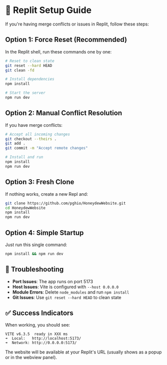# 🚀 Replit Setup Guide

If you're having merge conflicts or issues in Replit, follow these steps:

## Option 1: Force Reset (Recommended)

In the Replit shell, run these commands one by one:

```bash
# Reset to clean state
git reset --hard HEAD
git clean -fd

# Install dependencies
npm install

# Start the server
npm run dev
```

## Option 2: Manual Conflict Resolution

If you have merge conflicts:

```bash
# Accept all incoming changes
git checkout --theirs .
git add .
git commit -m "Accept remote changes"

# Install and run
npm install
npm run dev
```

## Option 3: Fresh Clone

If nothing works, create a new Repl and:

```bash
git clone https://github.com/pghio/HoneydewWebsite.git
cd HoneydewWebsite
npm install
npm run dev
```

## Option 4: Simple Startup

Just run this single command:

```bash
npm install && npm run dev
```

## 🔧 Troubleshooting

- **Port Issues**: The app runs on port 5173
- **Host Issues**: Vite is configured with `--host 0.0.0.0`
- **Module Errors**: Delete `node_modules` and run `npm install`
- **Git Issues**: Use `git reset --hard HEAD` to clean state

## ✅ Success Indicators

When working, you should see:
```
VITE v6.3.5  ready in XXX ms
➜  Local:   http://localhost:5173/
➜  Network: http://0.0.0.0:5173/
```

The website will be available at your Replit's URL (usually shows as a popup or in the webview panel).
